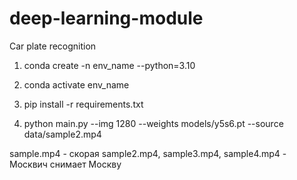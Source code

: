 # deep-learning-module
Car plate recognition

1) conda create -n env_name --python=3.10

2) conda activate env_name

3) pip install -r requirements.txt

4) python main.py --img 1280 --weights models/y5s6.pt --source data/sample2.mp4


sample.mp4 - скорая
sample2.mp4, sample3.mp4, sample4.mp4 - Москвич снимает Москву